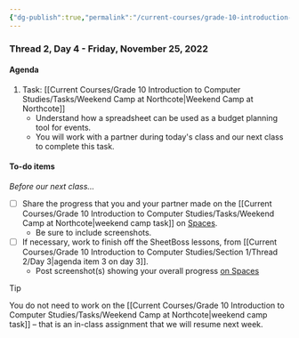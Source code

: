 ```yaml
---
{"dg-publish":true,"permalink":"/current-courses/grade-10-introduction-to-computer-studies/section-1/thread-2/day-4/","dgHomeLink":false}
---
```


### Thread 2, Day 4 - Friday, November 25, 2022
#### Agenda

1. Task: [[Current Courses/Grade 10 Introduction to Computer Studies/Tasks/Weekend Camp at Northcote|Weekend Camp at Northcote]]
	- Understand how a spreadsheet can be used as a budget planning tool for events.
	- You will work with a partner during today's class and our next class to complete this task.

#### To-do items
*Before our next class...*

- [ ] Share the progress that you and your partner made on the [[Current Courses/Grade 10 Introduction to Computer Studies/Tasks/Weekend Camp at Northcote|weekend camp task]] on [Spaces](https://ca.spacesedu.com/).
	- Be sure to include screenshots.
- [ ] If necessary, work to finish off the SheetBoss lessons, from [[Current Courses/Grade 10 Introduction to Computer Studies/Section 1/Thread 2/Day 3|agenda item 3 on day 3]].
	- Post screenshot(s) showing your overall progress [on Spaces](https://ca.spacesedu.com/)

> [!TIP]
> You do not need to work on the [[Current Courses/Grade 10 Introduction to Computer Studies/Tasks/Weekend Camp at Northcote|weekend camp task]] – that is an in-class assignment that we will resume next week.